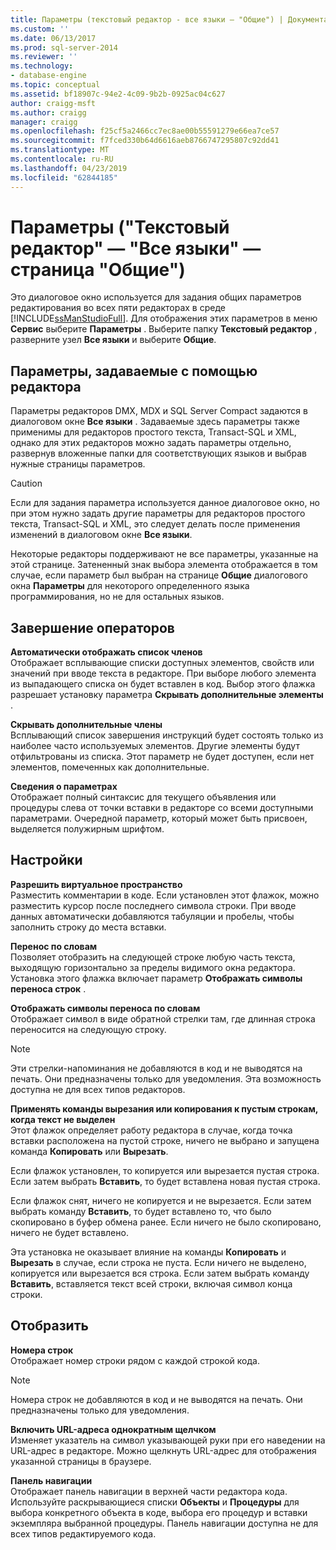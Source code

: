 ```yaml
---
title: Параметры (текстовый редактор - все языки — "Общие") | Документация Майкрософт
ms.custom: ''
ms.date: 06/13/2017
ms.prod: sql-server-2014
ms.reviewer: ''
ms.technology:
- database-engine
ms.topic: conceptual
ms.assetid: bf18907c-94e2-4c09-9b2b-0925ac04c627
author: craigg-msft
ms.author: craigg
manager: craigg
ms.openlocfilehash: f25cf5a2466cc7ec8ae00b55591279e66ea7ce57
ms.sourcegitcommit: f7fced330b64d6616aeb8766747295807c92dd41
ms.translationtype: MT
ms.contentlocale: ru-RU
ms.lasthandoff: 04/23/2019
ms.locfileid: "62844185"
---
```

# <a name="options-text-editor---all-languages---general-page"></a>Параметры ("Текстовый редактор" — "Все языки" — страница "Общие")
  Это диалоговое окно используется для задания общих параметров редактирования во всех пяти редакторах в среде [!INCLUDE[ssManStudioFull](../includes/ssmanstudiofull-md.md)]. Для отображения этих параметров в меню **Сервис** выберите **Параметры** . Выберите папку **Текстовый редактор** , разверните узел **Все языки** и выберите **Общие**.  
  
## <a name="option-settings-by-editor"></a>Параметры, задаваемые с помощью редактора  
 Параметры редакторов DMX, MDX и SQL Server Compact задаются в диалоговом окне **Все языки** . Задаваемые здесь параметры также применимы для редакторов простого текста, Transact-SQL и XML, однако для этих редакторов можно задать параметры отдельно, развернув вложенные папки для соответствующих языков и выбрав нужные страницы параметров.  
  
> [!CAUTION]  
>  Если для задания параметра используется данное диалоговое окно, но при этом нужно задать другие параметры для редакторов простого текста, Transact-SQL и XML, это следует делать после применения изменений в диалоговом окне **Все языки**.  
  
 Некоторые редакторы поддерживают не все параметры, указанные на этой странице. Затененный знак выбора элемента отображается в том случае, если параметр был выбран на странице **Общие** диалогового окна **Параметры** для некоторого определенного языка программирования, но не для остальных языков.  
  
## <a name="statement-completion"></a>Завершение операторов  
 **Автоматически отображать список членов**  
 Отображает всплывающие списки доступных элементов, свойств или значений при вводе текста в редакторе. При выборе любого элемента из выпадающего списка он будет вставлен в код. Выбор этого флажка разрешает установку параметра **Скрывать дополнительные элементы** .  
  
 **Скрывать дополнительные члены**  
 Всплывающий список завершения инструкций будет состоять только из наиболее часто используемых элементов. Другие элементы будут отфильтрованы из списка. Этот параметр не будет доступен, если нет элементов, помеченных как дополнительные.  
  
 **Сведения о параметрах**  
 Отображает полный синтаксис для текущего объявления или процедуры слева от точки вставки в редакторе со всеми доступными параметрами. Очередной параметр, который может быть присвоен, выделяется полужирным шрифтом.  
  
## <a name="settings"></a>Настройки  
 **Разрешить виртуальное пространство**  
 Разместить комментарии в коде. Если установлен этот флажок, можно разместить курсор после последнего символа строки. При вводе данных автоматически добавляются табуляции и пробелы, чтобы заполнить строку до места вставки.  
  
 **Перенос по словам**  
 Позволяет отобразить на следующей строке любую часть текста, выходящую горизонтально за пределы видимого окна редактора. Установка этого флажка включает параметр **Отображать символы переноса строк** .  
  
 **Отображать символы переноса по словам**  
 Отображает символ в виде обратной стрелки там, где длинная строка переносится на следующую строку.  
  
> [!NOTE]  
>  Эти стрелки-напоминания не добавляются в код и не выводятся на печать. Они предназначены только для уведомления. Эта возможность доступна не для всех типов редакторов.  
  
 **Применять команды вырезания или копирования к пустым строкам, когда текст не выделен**  
 Этот флажок определяет работу редактора в случае, когда точка вставки расположена на пустой строке, ничего не выбрано и запущена команда **Копировать** или **Вырезать**.  
  
 Если флажок установлен, то копируется или вырезается пустая строка. Если затем выбрать **Вставить**, то будет вставлена новая пустая строка.  
  
 Если флажок снят, ничего не копируется и не вырезается. Если затем выбрать команду **Вставить**, то будет вставлено то, что было скопировано в буфер обмена ранее. Если ничего не было скопировано, ничего не будет вставлено.  
  
 Эта установка не оказывает влияние на команды **Копировать** и **Вырезать** в случае, если строка не пуста. Если ничего не выделено, копируется или вырезается вся строка. Если затем выбрать команду **Вставить**, вставляется текст всей строки, включая символ конца строки.  
  
## <a name="display"></a>Отобразить  
 **Номера строк**  
 Отображает номер строки рядом с каждой строкой кода.  
  
> [!NOTE]  
>  Номера строк не добавляются в код и не выводятся на печать. Они предназначены только для уведомления.  
  
 **Включить URL-адреса однократным щелчком**  
 Изменяет указатель на символ указывающей руки при его наведении на URL-адрес в редакторе. Можно щелкнуть URL-адрес для отображения указанной страницы в браузере.  
  
 **Панель навигации**  
 Отображает панель навигации в верхней части редактора кода. Используйте раскрывающиеся списки **Объекты** и **Процедуры** для выбора конкретного объекта в коде, выбора его процедур и вставки экземпляра выбранной процедуры. Панель навигации доступна не для всех типов редактируемого кода.  
  
  
